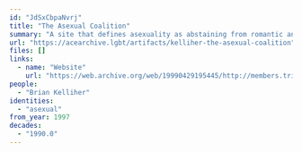 ```yaml
---
id: "JdSxCbpaNvrj"
title: "The Asexual Coalition"
summary: "A site that defines asexuality as abstaining from romantic and sexual relationships"
url: "https://acearchive.lgbt/artifacts/kelliher-the-asexual-coalition"
files: []
links:
  - name: "Website"
    url: "https://web.archive.org/web/19990429195445/http://members.tripod.com/~asexual/coalition.html"
people:
  - "Brian Kelliher"
identities:
  - "asexual"
from_year: 1997
decades:
  - "1990.0"
---
```

